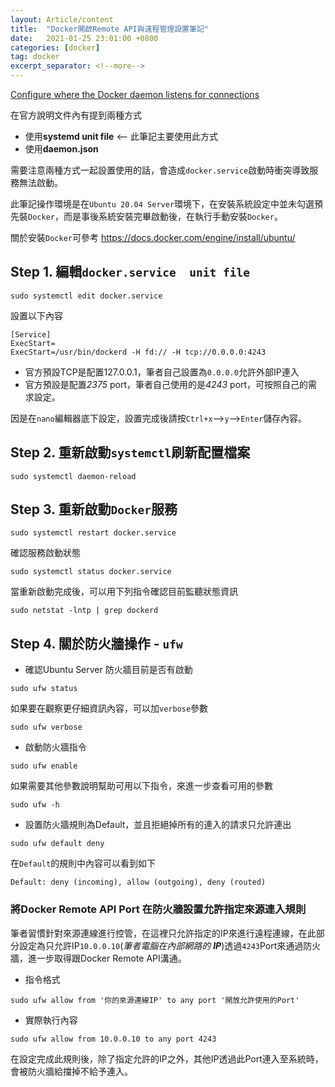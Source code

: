 ```yaml
---
layout: Article/content
title:  "Docker開啟Remote API與遠程管理設置筆記"
date:   2021-01-25 23:01:00 +0800
categories: [docker]
tag: docker
excerpt_separator: <!--more-->
---
```


<!--more-->

[Configure where the Docker daemon listens for connections](https://docs.docker.com/engine/install/linux-postinstall/#configure-where-the-docker-daemon-listens-for-connections)

在官方說明文件內有提到兩種方式
* 使用**systemd unit file** <-- 此筆記主要使用此方式
* 使用**daemon.json**

需要注意兩種方式一起設置使用的話，會造成`docker.service`啟動時衝突導致服務無法啟動。

此筆記操作環境是在`Ubuntu 20.04 Server`環境下，在安裝系統設定中並未勾選預先裝`Docker`，而是事後系統安裝完畢啟動後，在執行手動安裝`Docker`。

關於安裝`Docker`可參考
https://docs.docker.com/engine/install/ubuntu/

## Step 1. 編輯`docker.service  unit file`
```shell
sudo systemctl edit docker.service
```

設置以下內容
```
[Service]
ExecStart=
ExecStart=/usr/bin/dockerd -H fd:// -H tcp://0.0.0.0:4243
```
* 官方預設TCP是配置127.0.0.1，筆者自己設置為`0.0.0.0`允許外部IP連入
* 官方預設是配置*2375* port，筆者自己使用的是*4243* port，可按照自己的需求設定。

因是在`nano`編輯器底下設定，設置完成後請按`Ctrl+x`-->`y`-->`Enter`儲存內容。

## Step 2. 重新啟動`systemctl`刷新配置檔案
```shell
sudo systemctl daemon-reload
```

## Step 3. 重新啟動`Docker`服務
```shell
sudo systemctl restart docker.service
```

確認服務啟動狀態
```shell
sudo systemctl status docker.service
```

當重新啟動完成後，可以用下列指令確認目前監聽狀態資訊
```shell
sudo netstat -lntp | grep dockerd
```

## Step 4. 關於防火牆操作 - `ufw`

* 確認Ubuntu Server 防火牆目前是否有啟動
```shell
sudo ufw status
```
如果要在觀察更仔細資訊內容，可以加`verbose`參數
```shell
sudo ufw verbose
```

* 啟動防火牆指令
```shell
sudo ufw enable
```

如果需要其他參數說明幫助可用以下指令，來進一步查看可用的參數
```shell
sudo ufw -h
```

* 設置防火牆規則為Default，並且拒絕掉所有的連入的請求只允許連出
```shell
sudo ufw default deny
```
在`Default`的規則中內容可以看到如下
```
Default: deny (incoming), allow (outgoing), deny (routed)
```

### 將Docker Remote API Port 在防火牆設置允許指定來源連入規則
筆者習慣針對來源連線進行控管，在這裡只允許指定的IP來進行遠程連線，在此部分設定為只允許IP`10.0.0.10`(*筆者電腦在內部網路的 **IP***)透過`4243`Port來通過防火牆，進一步取得跟Docker Remote API溝通。

* 指令格式
```shell
sudo ufw allow from '你的來源連線IP' to any port '開放允許使用的Port'
```

* 實際執行內容
```shell
sudo ufw allow from 10.0.0.10 to any port 4243
```

在設定完成此規則後，除了指定允許的IP之外，其他IP透過此Port連入至系統時，會被防火牆給擋掉不給予連入。

